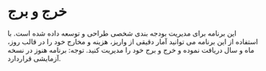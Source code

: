 # خرج و برج

این برنامه برای مدیریت بودجه بندی شخصی طراحی و توسعه داده شده است. با استفاده از این برنامه می توانید آمار دقیقی از واریز، هزینه و مخارج خود را در قالب روز، ماه و سال دریافت نموده و خرج و برج خود را مدیریت کنید.
توجه: برنامه هنوز در نسخه آزمایشی قراردارد.
